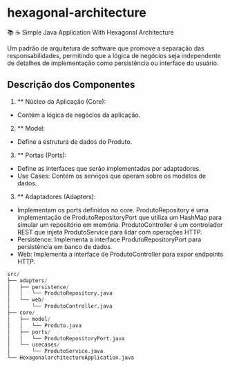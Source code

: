# hexagonal-architecture
📚 ☕️ Simple Java Application With Hexagonal Architecture

Um padrão de arquitetura de software que promove a separação das responsabilidades, permitindo que a lógica de negócios seja independente de detalhes de implementação como persistência ou interface do usuário.

## Descrição dos Componentes

1. ** Núcleo da Aplicação (Core): </br>
- Contém a lógica de negócios da aplicação. </br>
2. ** Model: </br>
- Define a estrutura de dados do Produto. </br>
3. ** Portas (Ports):</br>
- Define as interfaces que serão implementadas por adaptadores. </br>
- Use Cases: Contém os serviços que operam sobre os modelos de dados. </br>
3. ** Adaptadores (Adapters): </br>
- Implementam os ports definidos no core. ProdutoRepository é uma implementação de ProdutoRepositoryPort que utiliza um HashMap para simular um repositório em memória. ProdutoController é um controlador REST que injeta ProdutoService para lidar com operações HTTP. </br>
- Persistence: Implementa a interface ProdutoRepositoryPort para persistência em banco de dados. </br>
- Web: Implementa a interface de ProdutoController para expor endpoints HTTP. </br>


```python
src/
├── adapters/
│   ├── persistence/
│   │   └── ProdutoRepository.java
│   └── web/
│       └── ProdutoController.java
├── core/
│   ├── model/
│   │   └── Produto.java
│   ├── ports/
│   │   └── ProdutoRepositoryPort.java
│   └── usecases/
│       └── ProdutoService.java
└── HexagonalarchitectureApplication.java
```

